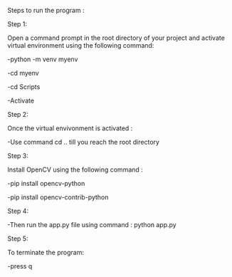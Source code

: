 Steps to run the program :

Step 1:

Open a command prompt in the root directory of your project and activate virtual environment using the following command:

-python -m venv myenv

-cd myenv

-cd Scripts

-Activate

Step 2:

Once the virtual envivonment is activated :

-Use command cd .. till you reach the root directory

Step 3:

Install OpenCV using the following command :

-pip install opencv-python

-pip install opencv-contrib-python

Step 4:

-Then run the app.py file using command : python app.py

Step 5:

To terminate the program:

-press q

